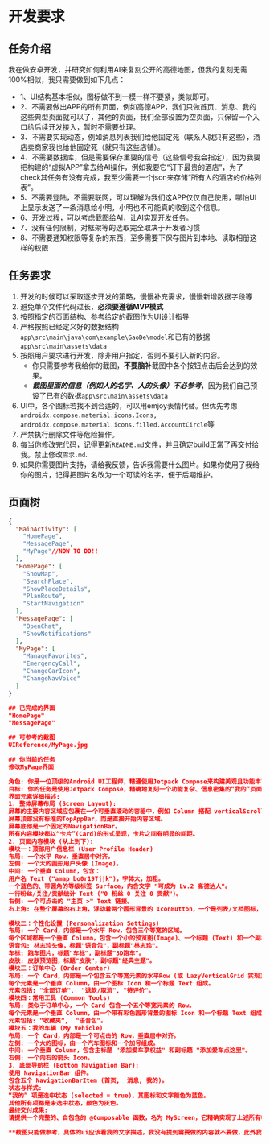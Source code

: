 
# 开发要求
## 任务介绍
我在做安卓开发，并研究如何利用AI来复刻公开的高德地图，但我的复刻无需100%相似，我只需要做到如下几点：
- 1、UI结构基本相似，图标做不到一模一样不要紧，类似即可。
- 2、不需要做出APP的所有页面，例如高德APP，我们只做首页、消息、我的这些典型页面就可以了，其他的页面，我们全部设置为空页面，只保留一个入口给后续开发接入，暂时不需要处理。
- 3、不需要实现动态，例如消息列表我们给他固定死（联系人就只有这些），酒店卖商家我也给他固定死（就只有这些店铺）。
- 4、不需要数据库，但是需要保存重要的信号（这些信号我会指定），因为我要把构建的“虚拟APP”拿去给AI操作，例如我要它“订下最贵的酒店”，为了check其任务有没有完成，我至少需要一个json来存储“所有人的酒店的价格列表”。
- 5、不需要登陆，不需要联网，可以理解为我们这APP仅仅自己使用，哪怕UI上显示发送了一条消息给小明，小明也不可能真的收到这个信息。
- 6、开发过程，可以考虑截图给AI，让AI实现开发任务。
- 7、没有任何限制，对框架等的选取完全取决于开发者习惯
- 8、不需要通知权限等复杂的东西，至多需要下保存图片到本地、读取相册这样的权限

## 任务要求
1. 开发的时候可以采取逐步开发的策略，慢慢补充需求，慢慢新增数据字段等
2. 避免单个文件代码过长，**必须要遵循MVP模式**
3. 按照指定的页面结构、参考给定的截图作为UI设计指导
4. 严格按照已经定义好的数据结构`app\src\main\java\com\example\GaoDe\model`和已有的数据`app\src\main\assets\data`
5. 按照用户要求进行开发，除非用户指定，否则不要引入新的内容。
    - 你只需要参考我给你的截图，**不要脑补**截图中各个按钮点击后会达到的效果。
    - ***截图里面的信息（例如人的名字、人的头像）不必参考***，因为我们自己预设了已有的数据`app\src\main\assets\data`
6. UI中，各个图标若找不到合适的，可以用emjoy表情代替。但优先考虑`androidx.compose.material.icons.Icons, androidx.compose.material.icons.filled.AccountCircle`等
7. 严禁执行删除文件等危险操作。
8. 每当你修改完代码，记得更新`README.md`文件，并且确定build正常了再交付给我。禁止修改`需求.md`.
9. 如果你需要图片支持，请给我反馈，告诉我需要什么图片。如果你使用了我给你的图片，记得把图片名改为一个可读的名字，便于后期维护。

## 页面树
```json
{
  "MainActivity": [
    "HomePage",
    "MessagePage",
    "MyPage"//NOW TO DO!!
  ],
  "HomePage": [
    "ShowMap",
    "SearchPlace",
    "ShowPlaceDetails",
    "PlanRoute",
    "StartNavigation"
  ],
  "MessagePage": [
    "OpenChat",
    "ShowNotifications"
  ],
  "MyPage": [
    "ManageFavorites",
    "EmergencyCall",
    "ChangeCarIcon",
    "ChangeNavVoice"
  ]
}

## 已完成的界面
"HomePage"
"MessagePage"

## 可参考的截图
UIReference/MyPage.jpg

## 你当前的任务
修改MyPage界面

角色: 你是一位顶级的Android UI工程师，精通使用Jetpack Compose来构建美观且功能丰富的用户界面。
目标: 你的任务是使用Jetpack Compose，精确地复刻一个功能复杂、信息密集的“我的”页面，类似于高德地图App的个人中心。整个页面内容是垂直滚动的，并且由多个独立的卡片式模块组成。
界面元素详细描述:
1. 整体屏幕布局 (Screen Layout):
屏幕的主要内容区域应包裹在一个可垂直滚动的容器中，例如 Column 搭配 verticalScroll 修饰符，或使用 LazyColumn。
屏幕顶部没有标准的TopAppBar，而是直接开始内容区域。
屏幕底部是一个固定的NavigationBar。
所有内容模块都以“卡片”(Card)的形式呈现，卡片之间有明显的间距。
2. 页面内容模块 (从上到下):
模块一：顶部用户信息栏 (User Profile Header)
布局: 一个水平 Row，垂直居中对齐。
左侧: 一个大的圆形用户头像 (Image)。
中间: 一个垂直 Column，包含：
用户名 Text ("amap_bo0r19Tjjk")，字体大，加粗。
一个蓝色的、带圆角的等级标签 Surface，内含文字 "可成为 Lv.2 高德达人"。
一行粉丝/关注/贡献统计 Text ("0 粉丝 0 关注 0 贡献")。
右侧: 一个可点击的 "主页 >" Text 链接。
右上角: 在整个屏幕的右上角，浮动着两个圆形背景的 IconButton，一个是列表/文档图标，另一个是设置/齿轮图标。

模块二：个性化设置 (Personalization Settings)
布局: 一个 Card，内部是一个水平 Row，包含三个等宽的区域。
每个区域都是一个垂直 Column，包含一个小的预览图(Image)、一个标题 (Text) 和一个副标题 (Text)。
语音包: 林志玲头像，标题"语音包"，副标题"林志玲"。
车标: 跑车图片，标题"车标"，副标题"3D跑车"。
皮肤: 皮肤预览图，标题"皮肤"，副标题"经典主题"。
模块三：订单中心 (Order Center)
布局: 一个 Card，内部是一个包含五个等宽元素的水平Row (或 LazyVerticalGrid 实现)。
每个元素是一个垂直 Column，由一个图标 Icon 和一个标题 Text 组成。
元素包括: "全部订单",  "退款/取消", "待评价"。
模块四：常用工具 (Common Tools)
布局: 类似于订单中心，一个 Card 包含一个五个等宽元素的 Row。
每个元素是一个垂直 Column，由一个带有彩色圆形背景的图标 Icon 和一个标题 Text 组成。
元素包括: "收藏夹",  "语音包"。
模块五：我的车辆 (My Vehicle)
布局: 一个 Card，内部是一个可点击的 Row，垂直居中对齐。
左侧: 一个大的图标，由一个汽车图标和一个加号组成。
中间: 一个垂直 Column，包含主标题 "添加爱车享权益" 和副标题 "添加爱车点这里"。
右侧: 一个向右的箭头 Icon。
3. 底部导航栏 (Bottom Navigation Bar):
使用 NavigationBar 组件。
包含五个 NavigationBarItem (首页,  消息, 我的)。
状态与样式:
“我的” 项是选中状态 (selected = true)，其图标和文字颜色为蓝色。
其他所有项都是未选中状态，颜色为灰色。
最终交付成果:
请提供一个完整的、自包含的 @Composable 函数，名为 MyScreen，它精确实现了上述所有UI细节和布局。请使用占位符图标和图片，并创建一些模拟数据来填充界面，以便可以直接预览最终效果。

**截图只能做参考，具体的ui应该看我的文字描述，我没有提到需要做的内容就不要做，此外我希望你弱化模块和模块之间的边界线，达到更加美观的效果，现在开始对该界面进行修改**